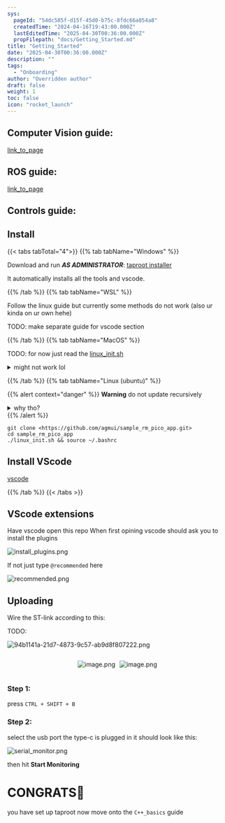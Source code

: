 ```yaml
---
sys:
  pageId: "54dc585f-d15f-45d0-b75c-8fdc66a854a8"
  createdTime: "2024-04-16T19:43:00.000Z"
  lastEditedTime: "2025-04-30T00:36:00.000Z"
  propFilepath: "docs/Getting_Started.md"
title: "Getting_Started"
date: "2025-04-30T00:36:00.000Z"
description: ""
tags:
  - "Onboarding"
author: "Overridden author"
draft: false
weight: 1
toc: false
icon: "rocket_launch"
---
```


## Computer Vision guide:

[link_to_page](86d45bc0-388b-4d26-8848-44f255f73d0e)

## ROS guide:

[link_to_page](3c76c1de-ec8f-46d6-8b0a-294005edc2d5)

## Controls guide:

## Install

{{< tabs tabTotal="4">}}
{{% tab tabName="Windows" %}}

Download and run _**AS ADMINISTRATOR**_: [taproot installer](https://github.com/Thornbots/TeachingFreshies/releases/tag/1.0)

It automatically installs all the tools and vscode.

{{% /tab %}}
{{% tab tabName="WSL" %}}

Follow the linux guide but currently some methods do not work (also ur kinda on ur own hehe)

TODO: make separate guide for vscode section

{{% /tab %}}
{{% tab tabName="MacOS" %}}

TODO: for now just read the [linux_init.sh](https://github.com/agmui/sample_rm_pico_app/blob/main/linux_init.sh)

<details>
<summary>might not work lol</summary>

`brew install libusb pkg-config`

Next install: [vscode](https://code.visualstudio.com/Download)

</details>

{{% /tab %}}
{{% tab tabName="Linux (ubuntu)" %}}

{{% alert context="danger" %}}
**Warning** do not update recursively
<details>
<summary>why tho?</summary>
There are some submodules that may go on for a while (like tinyusb) and I highly
recommend you don't need to get them.
If you want to see what submodules I update just look in `linux_init.sh`
</details>
{{% /alert %}}

```shell
git clone <https://github.com/agmui/sample_rm_pico_app.git>
cd sample_rm_pico_app
./linux_init.sh && source ~/.bashrc
```

## Install VScode

[vscode](https://code.visualstudio.com/Download)

{{% /tab %}}
{{< /tabs >}}

## VScode extensions

Have vscode open this repo
When first opining vscode should ask you to install the plugins

![install_plugins.png](https://prod-files-secure.s3.us-west-2.amazonaws.com/d518164a-d88e-44d1-a4ee-3adb3bd8bce0/89bd30f0-1825-4e77-867b-0a41ce370880/install_plugins.png?X-Amz-Algorithm=AWS4-HMAC-SHA256&X-Amz-Content-Sha256=UNSIGNED-PAYLOAD&X-Amz-Credential=ASIAZI2LB466RWNYYVUP%2F20250705%2Fus-west-2%2Fs3%2Faws4_request&X-Amz-Date=20250705T150736Z&X-Amz-Expires=3600&X-Amz-Security-Token=IQoJb3JpZ2luX2VjED4aCXVzLXdlc3QtMiJHMEUCIQCfxoif2OFiPcXn77z5nu1XJcyFIWS6xCjE47bMTI1IXwIgQIvfhAVsmZIWjtUOBpyelk4qSAk%2BDxSuhXyOqJzCkREq%2FwMIRxAAGgw2Mzc0MjMxODM4MDUiDOdGY0SJ%2FdIH0krEkyrcAwMrT8QioyyV1SP6U8c9zbFspG2uGAg%2B0NR1L5a7zDM%2B%2Fas6iN%2FXiWN11SeAYRwvifrlTuFQmGgsEGsrtcvgvsioZH79hFv5k3zoS%2FSu%2Bps7mXlwkkjnJhn07l3y%2FcHZnZ7U1pi59mIxhI%2BRyEkyARUvqJwqg5X4NS0JByNgfGQywbkGUp5ZsJK7aXl%2BwqR9mLjmkXlLd6Wg1Ws0s7uZUL2VGxAReGPwMGFMEjVyqv8aygaFPVMrceyameVe%2BlAA2mvxPVl8RIWi7HroYTiI%2FlybnK1N4yv6EbthtY28H1thmM46jxeoR%2B0a4UUZcAZ2AuGJbwInPEpkTyDbgHcExMbD8nPOtMN0vL5Y5d4F2AcETTAqHo0ar23dm59rrlbxLTADssaeKEP7TaBejoWyQQNt6bJ96UzTYaimVtiho4dmR4grVxNn%2FGfm22AmzyNRDOhDvEUKBvj7CkxOC9FKx8UN9th%2FNbcMlraue9Vs5xnjnBmBGLwz4ZaK4UDPety0lpRyGnYLctWZTPCResEb73L1N2GqVyeizN8GlTVLua%2FzxZHUe5xQnrwx6mUUM%2FyCUa5crPNNxp1mO%2BRsWsQ%2Bhy3Fh9I5nVOeWGQ%2FBziAqp%2FqKYF3EivIcL%2B61CfLMJnRpMMGOqUBRMveTTvvDIEprvFs7p9VjwEyvIwlbREGqnaYIVIUKkV6MpSLvIMD8bFQ%2Fcf4VHwQy78PxRx70FYHZV2NwSIGeXqLHrTEY0Ciobi423uZo2yOc38nxcjATdIpJP8nds%2F7mc%2BwmPcOO7GA4iJ0gzHaYgdhhPUhel2nQ3p1t0BFgvpQXvmIoG1MfNsLCHgFgfXjHBhHZARLXOOoSG1mncl9UGdMAkVr&X-Amz-Signature=9e02ce20deb7df6bfa5c57c55f63dedcaebfedf1c7025b12adf3c1953097c4ef&X-Amz-SignedHeaders=host&x-amz-checksum-mode=ENABLED&x-id=GetObject)

If not just type `@recommended` here  

![recommended.png](https://prod-files-secure.s3.us-west-2.amazonaws.com/d518164a-d88e-44d1-a4ee-3adb3bd8bce0/61e661e9-5d85-4dfc-be0d-8d2097a5e793/recommended.png?X-Amz-Algorithm=AWS4-HMAC-SHA256&X-Amz-Content-Sha256=UNSIGNED-PAYLOAD&X-Amz-Credential=ASIAZI2LB466RWNYYVUP%2F20250705%2Fus-west-2%2Fs3%2Faws4_request&X-Amz-Date=20250705T150736Z&X-Amz-Expires=3600&X-Amz-Security-Token=IQoJb3JpZ2luX2VjED4aCXVzLXdlc3QtMiJHMEUCIQCfxoif2OFiPcXn77z5nu1XJcyFIWS6xCjE47bMTI1IXwIgQIvfhAVsmZIWjtUOBpyelk4qSAk%2BDxSuhXyOqJzCkREq%2FwMIRxAAGgw2Mzc0MjMxODM4MDUiDOdGY0SJ%2FdIH0krEkyrcAwMrT8QioyyV1SP6U8c9zbFspG2uGAg%2B0NR1L5a7zDM%2B%2Fas6iN%2FXiWN11SeAYRwvifrlTuFQmGgsEGsrtcvgvsioZH79hFv5k3zoS%2FSu%2Bps7mXlwkkjnJhn07l3y%2FcHZnZ7U1pi59mIxhI%2BRyEkyARUvqJwqg5X4NS0JByNgfGQywbkGUp5ZsJK7aXl%2BwqR9mLjmkXlLd6Wg1Ws0s7uZUL2VGxAReGPwMGFMEjVyqv8aygaFPVMrceyameVe%2BlAA2mvxPVl8RIWi7HroYTiI%2FlybnK1N4yv6EbthtY28H1thmM46jxeoR%2B0a4UUZcAZ2AuGJbwInPEpkTyDbgHcExMbD8nPOtMN0vL5Y5d4F2AcETTAqHo0ar23dm59rrlbxLTADssaeKEP7TaBejoWyQQNt6bJ96UzTYaimVtiho4dmR4grVxNn%2FGfm22AmzyNRDOhDvEUKBvj7CkxOC9FKx8UN9th%2FNbcMlraue9Vs5xnjnBmBGLwz4ZaK4UDPety0lpRyGnYLctWZTPCResEb73L1N2GqVyeizN8GlTVLua%2FzxZHUe5xQnrwx6mUUM%2FyCUa5crPNNxp1mO%2BRsWsQ%2Bhy3Fh9I5nVOeWGQ%2FBziAqp%2FqKYF3EivIcL%2B61CfLMJnRpMMGOqUBRMveTTvvDIEprvFs7p9VjwEyvIwlbREGqnaYIVIUKkV6MpSLvIMD8bFQ%2Fcf4VHwQy78PxRx70FYHZV2NwSIGeXqLHrTEY0Ciobi423uZo2yOc38nxcjATdIpJP8nds%2F7mc%2BwmPcOO7GA4iJ0gzHaYgdhhPUhel2nQ3p1t0BFgvpQXvmIoG1MfNsLCHgFgfXjHBhHZARLXOOoSG1mncl9UGdMAkVr&X-Amz-Signature=a6b6c74564f52b5d461bbea3547934dac081d23b0d7d10ec12128786c981c8fd&X-Amz-SignedHeaders=host&x-amz-checksum-mode=ENABLED&x-id=GetObject)

## Uploading

Wire the ST-link according to this:

TODO:

![94b1141a-21d7-4873-9c57-ab9d8f807222.png](https://prod-files-secure.s3.us-west-2.amazonaws.com/d518164a-d88e-44d1-a4ee-3adb3bd8bce0/e5fad17d-ab82-4300-9f4c-505ab4b1202c/94b1141a-21d7-4873-9c57-ab9d8f807222.png?X-Amz-Algorithm=AWS4-HMAC-SHA256&X-Amz-Content-Sha256=UNSIGNED-PAYLOAD&X-Amz-Credential=ASIAZI2LB466RWNYYVUP%2F20250705%2Fus-west-2%2Fs3%2Faws4_request&X-Amz-Date=20250705T150736Z&X-Amz-Expires=3600&X-Amz-Security-Token=IQoJb3JpZ2luX2VjED4aCXVzLXdlc3QtMiJHMEUCIQCfxoif2OFiPcXn77z5nu1XJcyFIWS6xCjE47bMTI1IXwIgQIvfhAVsmZIWjtUOBpyelk4qSAk%2BDxSuhXyOqJzCkREq%2FwMIRxAAGgw2Mzc0MjMxODM4MDUiDOdGY0SJ%2FdIH0krEkyrcAwMrT8QioyyV1SP6U8c9zbFspG2uGAg%2B0NR1L5a7zDM%2B%2Fas6iN%2FXiWN11SeAYRwvifrlTuFQmGgsEGsrtcvgvsioZH79hFv5k3zoS%2FSu%2Bps7mXlwkkjnJhn07l3y%2FcHZnZ7U1pi59mIxhI%2BRyEkyARUvqJwqg5X4NS0JByNgfGQywbkGUp5ZsJK7aXl%2BwqR9mLjmkXlLd6Wg1Ws0s7uZUL2VGxAReGPwMGFMEjVyqv8aygaFPVMrceyameVe%2BlAA2mvxPVl8RIWi7HroYTiI%2FlybnK1N4yv6EbthtY28H1thmM46jxeoR%2B0a4UUZcAZ2AuGJbwInPEpkTyDbgHcExMbD8nPOtMN0vL5Y5d4F2AcETTAqHo0ar23dm59rrlbxLTADssaeKEP7TaBejoWyQQNt6bJ96UzTYaimVtiho4dmR4grVxNn%2FGfm22AmzyNRDOhDvEUKBvj7CkxOC9FKx8UN9th%2FNbcMlraue9Vs5xnjnBmBGLwz4ZaK4UDPety0lpRyGnYLctWZTPCResEb73L1N2GqVyeizN8GlTVLua%2FzxZHUe5xQnrwx6mUUM%2FyCUa5crPNNxp1mO%2BRsWsQ%2Bhy3Fh9I5nVOeWGQ%2FBziAqp%2FqKYF3EivIcL%2B61CfLMJnRpMMGOqUBRMveTTvvDIEprvFs7p9VjwEyvIwlbREGqnaYIVIUKkV6MpSLvIMD8bFQ%2Fcf4VHwQy78PxRx70FYHZV2NwSIGeXqLHrTEY0Ciobi423uZo2yOc38nxcjATdIpJP8nds%2F7mc%2BwmPcOO7GA4iJ0gzHaYgdhhPUhel2nQ3p1t0BFgvpQXvmIoG1MfNsLCHgFgfXjHBhHZARLXOOoSG1mncl9UGdMAkVr&X-Amz-Signature=b80e5877d1afc582f3f7567f25e3cd95e3da912f0890d5bab06599fdd28ada1a&X-Amz-SignedHeaders=host&x-amz-checksum-mode=ENABLED&x-id=GetObject)

<div style="display: flex;flex-direction: row; column-gap:10px; max-width: 630px;justify-content: center;">
<div>

![image.png](https://prod-files-secure.s3.us-west-2.amazonaws.com/d518164a-d88e-44d1-a4ee-3adb3bd8bce0/210ecb78-1116-4d7b-b9b7-2292f66fa2c2/image.png?X-Amz-Algorithm=AWS4-HMAC-SHA256&X-Amz-Content-Sha256=UNSIGNED-PAYLOAD&X-Amz-Credential=ASIAZI2LB4662HZLAWX3%2F20250705%2Fus-west-2%2Fs3%2Faws4_request&X-Amz-Date=20250705T150738Z&X-Amz-Expires=3600&X-Amz-Security-Token=IQoJb3JpZ2luX2VjED0aCXVzLXdlc3QtMiJHMEUCICH%2F9%2BszM8NQN%2Fs3uWAaz6ZdKtkJBUBLSGOoOJbvLUTPAiEAvtlHdUndFL6BRXRVU5ptxNGyk38%2B4MK7LmUaXNjxMEEq%2FwMIRhAAGgw2Mzc0MjMxODM4MDUiDFTcSiZ4jQvlbs5v9CrcAwV%2B1pbtul%2BZCmCTurXFjwQsnbosakbA7%2FqdQddegbb%2FgL8I4phYDFEwxsK9JPUGuxcuKa%2FYyFs7Hna%2FkOz5vi1vkLlm3NcNXry87HOzUdXkenDxkSlw6iLPSX8Hci44U3Uodyyq9ZzG%2Bn7Vr4Ny48JqD1ZSNBEih6sDkpS2n751ZvwecZVSkugEG0FRuRcK1Fz4wjB3UyE0DIXKd0wJQRWH3R2EfvL3lX%2B1oCFLuXr8XddG37E%2BhaOSLYUyGYaJCvsPsyQ9Q5hj4MmyB7TMDciIBCFsLcq1ZVVQz7wibdZdzmVGfw4z%2FdhWjv6%2Fz6ygVQgYmqmbuc%2Fg0HbS6VBII4flVYUoGhd1dUZb435d%2FdwG9YqjrPhDJre2gRWiptGTfBGiyeIfBC%2F5VFz%2B4ImAMkBltgv7CWScsurMoo5W1CLqpWwozqxKkMnEB4SLYo07vUlLtP4qNMDUpIRkpwzb2IPzB5odlNpH1xKErndMlvgkKXdjXKRm4J6CznIdrhIDWf3HJNk72NMTagdCrd30%2FHXr7B4BwFo8gZre2IGvD8HsXI%2FOR5QCQ9RQ6Qb0V779ADApKuE0Fl8PHRp4uRVFsU0r6gQBwgfpbRMAvGuQuRD4ah41WKHgFfzTrdwpMIXIpMMGOqUB2W5g2DAm8UYvSKJcsGELLlJzUGa8cQN5PSUQo7OA7RE9bDWjNZdnd7m4sOLNDuQZtHKJgq3laj3tPgVGzI89Zg%2BPjUeu9G7jZdmLkMOTyRJnPZX6BP%2Fjoyx%2FHgQU%2FwZBfNvVAhnTZWvPUoTZra9SIMohCcD8RZX9e9NkBtNHnTwLTeoWpeiNh6MUpzHJaQOW9ToJaPEyxp7LfAum6pgwrtqZ4VIw&X-Amz-Signature=bca8030566da8b7b0b8510612fdf480d47e65f7dff1ef5b6213b553e671c6411&X-Amz-SignedHeaders=host&x-amz-checksum-mode=ENABLED&x-id=GetObject)

</div>
<div>

![image.png](https://prod-files-secure.s3.us-west-2.amazonaws.com/d518164a-d88e-44d1-a4ee-3adb3bd8bce0/33a0fd0f-8ca6-4a86-8e09-26e95ded1fff/image.png?X-Amz-Algorithm=AWS4-HMAC-SHA256&X-Amz-Content-Sha256=UNSIGNED-PAYLOAD&X-Amz-Credential=ASIAZI2LB466YIAJHC62%2F20250705%2Fus-west-2%2Fs3%2Faws4_request&X-Amz-Date=20250705T150738Z&X-Amz-Expires=3600&X-Amz-Security-Token=IQoJb3JpZ2luX2VjED4aCXVzLXdlc3QtMiJIMEYCIQDY%2BOQS6I2DDfEv6pPa5d0wKXFL8VmKPrqECnY6fImMQAIhAJFIsi%2FL053wCEJLq%2Fceohl4vxVT1%2Beq8Lh7DhgaQ7GqKv8DCEYQABoMNjM3NDIzMTgzODA1IgyF8JaUD92%2B%2F8J2g4Yq3AOdwwFChQ5iOq9rSJ9q5%2BC333IR3omr0PNd%2FfbDbdXs1H1C5tbB4s5g9ysM1jwyhJ1TQEWkIv%2FXRvX7DjOOmN6NSoRsb6lapc37vlbLlsZGGzU57XduA%2ByHwMzXaD2oxs74rR6vfoIyf3ax9nmtZ%2FgV9lF%2BYe9f%2BPTpLs6WD26NnkYo5ze5%2BtknkusgUxW1kboqZFofnHfKesVe9dL2EexGujEZUPx5uPsX9oKO30AYqA0usSua2XQ3ucIKGKihB0Sv3nn42Y5YhfPrz%2FiTzw6MLAIIC7BNGBnK2qmLNKzyzLNJjgoIx5y5Pi19%2FLHY%2FmScAtBXjwL5mC8%2FNEwsVfxwV8VTCnAk1ptF4WlxqDmyNOFz0KOh75ybFHFaunABoJcmuSBXkN7SW08LDSEnjG3%2FGiIjOW%2F7Tl02LVqIUpGXMZ98zV19qwdGxayMpKBf4nzj4t3DlIVm2SLKJRMa4be7QKC6SUwORRgKcR3En3Vg8YoYNkAvzXL2y7FkplhOeaoOZFWuTMw5BDyzkaqMWXIl57p9aZJLGwYaTKsBhYEwupdakesGODUkJ%2BTXf6DRNv4kWY%2BcFS20pag7msK5uX5%2B3z5XVjIB%2FiQw5rroEg86EvA6H4s5NUPVhuof1jCNzKTDBjqkAWRxSa3LnVFymXG65oK6hYMuP1CseX9TOeVfRI1HopGezAAYBmixwX5JlcrGH%2B5dz%2B31JOKMZ8W5U3lYXyv8Rsg9xA4jpEP%2BDH44XgjE2z%2FDg87%2B94QT4INg9i%2FX27GTcyh3xH%2FnaVg0N%2Fik9%2FpAxwVeORh0%2B3Fd96bG2TOpm9XgSPs87Bu769WeOlzkdJ5xo2RNlg5Us9kpabDyryWZTDXtWUmO&X-Amz-Signature=48317c5ffc4f64c56d123d9ce6faac6192418ab385f0af94fe1bd7eec74b56a8&X-Amz-SignedHeaders=host&x-amz-checksum-mode=ENABLED&x-id=GetObject)

</div>
</div>

### Step 1:

press `CTRL + SHIFT + B`

### Step 2:

select the usb port the type-c is plugged in it should look like this:

![serial_monitor.png](https://prod-files-secure.s3.us-west-2.amazonaws.com/d518164a-d88e-44d1-a4ee-3adb3bd8bce0/f03f4774-05d4-4393-b6a0-d5efb6d315ab/serial_monitor.png?X-Amz-Algorithm=AWS4-HMAC-SHA256&X-Amz-Content-Sha256=UNSIGNED-PAYLOAD&X-Amz-Credential=ASIAZI2LB466RWNYYVUP%2F20250705%2Fus-west-2%2Fs3%2Faws4_request&X-Amz-Date=20250705T150736Z&X-Amz-Expires=3600&X-Amz-Security-Token=IQoJb3JpZ2luX2VjED4aCXVzLXdlc3QtMiJHMEUCIQCfxoif2OFiPcXn77z5nu1XJcyFIWS6xCjE47bMTI1IXwIgQIvfhAVsmZIWjtUOBpyelk4qSAk%2BDxSuhXyOqJzCkREq%2FwMIRxAAGgw2Mzc0MjMxODM4MDUiDOdGY0SJ%2FdIH0krEkyrcAwMrT8QioyyV1SP6U8c9zbFspG2uGAg%2B0NR1L5a7zDM%2B%2Fas6iN%2FXiWN11SeAYRwvifrlTuFQmGgsEGsrtcvgvsioZH79hFv5k3zoS%2FSu%2Bps7mXlwkkjnJhn07l3y%2FcHZnZ7U1pi59mIxhI%2BRyEkyARUvqJwqg5X4NS0JByNgfGQywbkGUp5ZsJK7aXl%2BwqR9mLjmkXlLd6Wg1Ws0s7uZUL2VGxAReGPwMGFMEjVyqv8aygaFPVMrceyameVe%2BlAA2mvxPVl8RIWi7HroYTiI%2FlybnK1N4yv6EbthtY28H1thmM46jxeoR%2B0a4UUZcAZ2AuGJbwInPEpkTyDbgHcExMbD8nPOtMN0vL5Y5d4F2AcETTAqHo0ar23dm59rrlbxLTADssaeKEP7TaBejoWyQQNt6bJ96UzTYaimVtiho4dmR4grVxNn%2FGfm22AmzyNRDOhDvEUKBvj7CkxOC9FKx8UN9th%2FNbcMlraue9Vs5xnjnBmBGLwz4ZaK4UDPety0lpRyGnYLctWZTPCResEb73L1N2GqVyeizN8GlTVLua%2FzxZHUe5xQnrwx6mUUM%2FyCUa5crPNNxp1mO%2BRsWsQ%2Bhy3Fh9I5nVOeWGQ%2FBziAqp%2FqKYF3EivIcL%2B61CfLMJnRpMMGOqUBRMveTTvvDIEprvFs7p9VjwEyvIwlbREGqnaYIVIUKkV6MpSLvIMD8bFQ%2Fcf4VHwQy78PxRx70FYHZV2NwSIGeXqLHrTEY0Ciobi423uZo2yOc38nxcjATdIpJP8nds%2F7mc%2BwmPcOO7GA4iJ0gzHaYgdhhPUhel2nQ3p1t0BFgvpQXvmIoG1MfNsLCHgFgfXjHBhHZARLXOOoSG1mncl9UGdMAkVr&X-Amz-Signature=51e9f8062dd140632f572d4ce82426779e790470294e66aff825c0866eeeb1d5&X-Amz-SignedHeaders=host&x-amz-checksum-mode=ENABLED&x-id=GetObject)

then hit **Start Monitoring**

# CONGRATS🎉

you have set up taproot now move onto the `C++_basics` guide
